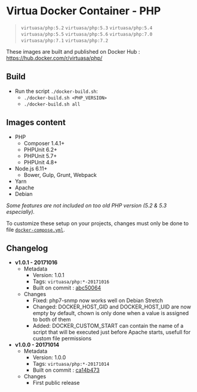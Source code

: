 # Virtua Docker Container - PHP

> `virtuasa/php:5.2`
> `virtuasa/php:5.3`
> `virtuasa/php:5.4`
> `virtuasa/php:5.5`
> `virtuasa/php:5.6`
> `virtuasa/php:7.0`
> `virtuasa/php:7.1`
> `virtuasa/php:7.2`

These images are built and published on Docker Hub : https://hub.docker.com/r/virtuasa/php/

## Build

* Run the script `./docker-build.sh`:
  * `./docker-build.sh <PHP_VERSION>`
  * `./docker-build.sh all`

## Images content

* PHP
  * Composer 1.4.1+
  * PHPUnit 6.2+
  * PHPUnit 5.7+
  * PHPUnit 4.8+
* Node.js 6.11+
  * Bower, Gulp, Grunt, Webpack
* Yarn
* Apache
* Debian

*Some features are not included on too old PHP version (5.2 & 5.3 especially).*

To customize these setup on your projects, changes must only be done to file [`docker-compose.yml`](docker-compose.yml).

## Changelog

* **v1.0.1 - 20171016**
  * Metadata
      * Version: 1.0.1
      * Tags: `virtuasa/php:*-20171016`
      * Built on commit : [abc50064](https://gitlab.virtua.ch/ddev/tools-docker/commit/abc500643e9fa2b33a3995704a3ba01da96b5dd0)
  * Changes
      * Fixed: php7-snmp now works well on Debian Stretch
      * Changed: DOCKER_HOST_GID and DOCKER_HOST_UID are now empty by default, chown is only done when a value is assigned to both of them
      * Added: DOCKER_CUSTOM_START can contain the name of a script that will be executed just before Apache starts, usefull for custom file permissions
* **v1.0.0 - 20171014**
  * Metadata
      * Version: 1.0.0
      * Tags: `virtuasa/php:*-20171014`
      * Built on commit : [ca14b473](https://gitlab.virtua.ch/ddev/tools-docker/commit/ca14b473dd475ca6462986ab174bac041afedf34)
  * Changes
      * First public release